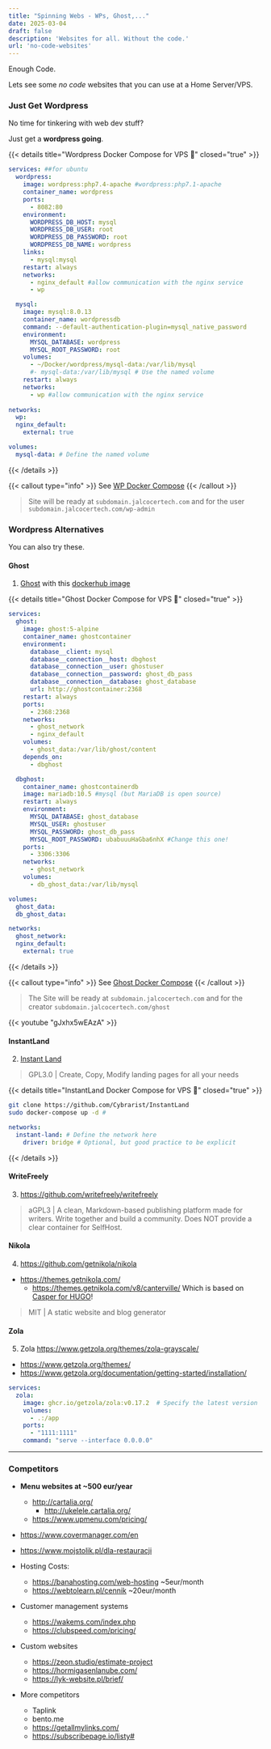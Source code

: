 ```yaml
---
title: "Spinning Webs - WPs, Ghost,..."
date: 2025-03-04
draft: false
description: 'Websites for all. Without the code.'
url: 'no-code-websites'
---
```


Enough Code.

Lets see some *no code* websites that you can use at a Home Server/VPS.

### Just Get Wordpress

No time for tinkering with web dev stuff?

Just get a **wordpress going**.

{{< details title="Wordpress Docker Compose for VPS 📌" closed="true" >}}

```yml
services: ##for ubuntu
  wordpress:
    image: wordpress:php7.4-apache #wordpress:php7.1-apache
    container_name: wordpress
    ports:
      - 8082:80
    environment:
      WORDPRESS_DB_HOST: mysql
      WORDPRESS_DB_USER: root
      WORDPRESS_DB_PASSWORD: root
      WORDPRESS_DB_NAME: wordpress
    links:
      - mysql:mysql
    restart: always
    networks:
      - nginx_default #allow communication with the nginx service  
      - wp

  mysql:
    image: mysql:8.0.13
    container_name: wordpressdb
    command: --default-authentication-plugin=mysql_native_password
    environment:
      MYSQL_DATABASE: wordpress
      MYSQL_ROOT_PASSWORD: root
    volumes:
      - ~/Docker/wordpress/mysql-data:/var/lib/mysql
      #- mysql-data:/var/lib/mysql # Use the named volume
    restart: always
    networks:
      - wp #allow communication with the nginx service  
    
networks:
  wp:
  nginx_default:
    external: true

volumes:
  mysql-data: # Define the named volume
```

{{< /details >}}

{{< callout type="info" >}}
See [WP Docker Compose](https://github.com/JAlcocerT/Docker/blob/main/Web/CMS/Wordpress%20RPi%20Docker%20compose.yml)
{{< /callout >}}

> Site will be ready at `subdomain.jalcocertech.com` and for the user `subdomain.jalcocertech.com/wp-admin` 

### Wordpress Alternatives

You can also try these.

#### Ghost

1. [Ghost](https://fossengineer.com/selfhosting-ghost-docker/) with this [dockerhub image](https://hub.docker.com/_/ghost/tags)


{{< details title="Ghost Docker Compose for VPS 📌" closed="true" >}}

```yml
services:
  ghost:
    image: ghost:5-alpine
    container_name: ghostcontainer
    environment:
      database__client: mysql
      database__connection__host: dbghost
      database__connection__user: ghostuser
      database__connection__password: ghost_db_pass
      database__connection__database: ghost_database
      url: http://ghostcontainer:2368
    restart: always
    ports:
      - 2368:2368
    networks:
      - ghost_network
      - nginx_default
    volumes:
      - ghost_data:/var/lib/ghost/content
    depends_on:
      - dbghost

  dbghost:
    container_name: ghostcontainerdb
    image: mariadb:10.5 #mysql (but MariaDB is open source)
    restart: always
    environment:
      MYSQL_DATABASE: ghost_database
      MYSQL_USER: ghostuser
      MYSQL_PASSWORD: ghost_db_pass
      MYSQL_ROOT_PASSWORD: ubabuuuHaGba6nhX #Change this one!
    ports:
      - 3306:3306
    networks:
      - ghost_network
    volumes:
      - db_ghost_data:/var/lib/mysql

volumes:
  ghost_data:
  db_ghost_data:

networks:
  ghost_network:
  nginx_default:
    external: true  
```

{{< /details >}}

{{< callout type="info" >}}
See [Ghost Docker Compose](https://github.com/JAlcocerT/Docker/blob/main/Web/CMS/Ghost_Docker-compose.yaml)
{{< /callout >}}

> The Site will be ready at `subdomain.jalcocertech.com` and for the creator `subdomain.jalcocertech.com/ghost` 

<!-- 
https://www.youtube.com/watch?v=gJxhx5wEAzA
 -->

{{< youtube "gJxhx5wEAzA" >}}

#### InstantLand

2. [Instant Land](https://instant-land.cybrarist.com/installation/portainer.html)

> GPL3.0 | Create, Copy, Modify landing pages for all your needs 


{{< details title="InstantLand Docker Compose for VPS 📌" closed="true" >}}

```sh
git clone https://github.com/Cybrarist/InstantLand
sudo docker-compose up -d #
```

```yml
networks:
  instant-land: # Define the network here
    driver: bridge # Optional, but good practice to be explicit
```

{{< /details >}}


#### WriteFreely

3. https://github.com/writefreely/writefreely

> aGPL3 | A clean, Markdown-based publishing platform made for writers. Write together and build a community. Does NOT provide a clear container for SelfHost.

#### Nikola

4. https://github.com/getnikola/nikola

* https://themes.getnikola.com/
  * https://themes.getnikola.com/v8/canterville/ Which is based on [Casper for HUGO](https://github.com/vjeantet/hugo-theme-casper/)!

> MIT | A static website and blog generator

#### Zola

5. Zola https://www.getzola.org/themes/zola-grayscale/

* https://www.getzola.org/themes/
* https://www.getzola.org/documentation/getting-started/installation/


```yml
services:
  zola:
    image: ghcr.io/getzola/zola:v0.17.2  # Specify the latest version
    volumes:
      - .:/app
    ports:
      - "1111:1111"
    command: "serve --interface 0.0.0.0"
```


<!-- 
* Weddings...
* bodas.net

http://divephiphiisland.com/ -->

<!-- * Proposed: bogusiabachata.pro -->
<!-- 
ecommerce
https://polkabikes.pl/ -->

<!-- More ppl to help - future CLIENTS

* you dont need to pay for wordpress themes, its already there and it works
  * https://generatepress.com/pricing/

* Pablo Couto - https://www.buildingfuturecapital.com/

https://web-check.xyz/check/https%3A%2F%2Fwww.buildingfuturecapital.com%2F

Registry Expiry Date - 26 April 2025

https://quadscadiz.com/

* Sofia - zofienkagram
  * https://wnba.pl/ - another wordpress (good looking)
  * monika ciolkowska - monikacio
    * https://monikaciolkowska.portfoliobox.net/
    * Using the low tier without domain of https://www.portfoliobox.net/pricing (46$/y)
      * Interesting section with a table comparing services and faq (go below)

* Gym Trainer - https://trenujswiadomie.pl/kokpit/

* ecommerce - https://outficik.pl/

---

To try Astro+Ghost headlessCMS as described 
https://jalcocert.github.io/JAlcocerT/blog/dev-in-docker/#gatsby

-->
---

### Competitors

* **Menu websites at ~500 eur/year**
  * http://cartalia.org/
    * http://ukelele.cartalia.org/
  * https://www.upmenu.com/pricing/
* https://www.covermanager.com/en
* https://www.mojstolik.pl/dla-restauracji

* Hosting Costs:
  * https://banahosting.com/web-hosting ~5eur/month
  * https://webtolearn.pl/cennik ~20eur/month

* Customer management systems
  * https://wakems.com/index.php
  * https://clubspeed.com/pricing/

* Custom websites
  * https://zeon.studio/estimate-project
  * https://hormigasenlanube.com/
  * https://lyk-website.pl/brief/

* More competitors
  * Taplink
  * bento.me
  * https://getallmylinks.com/
  * https://subscribepage.io/listy#